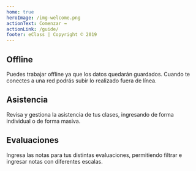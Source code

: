 ```yaml
---
home: true
heroImage: /img-welcome.png
actionText: Comenzar →
actionLink: /guide/
footer: eClass | Copyright © 2019
---
```


<div class="features">
  <div class="feature">
    <h2>Offline</h2>
    <p>
      Puedes trabajar offline ya que los datos quedarán guardados. Cuando te conectes a una red podrás subir lo realizado fuera de línea.
    </p>
  </div>
  <div class="feature">
    <h2>Asistencia</h2>
    <p>
      Revisa y gestiona la asistencia de tus clases, ingresando de forma individual o de forma masiva.
    </p>
  </div>
  <div class="feature">
    <h2>Evaluaciones</h2>
    <p>
      Ingresa las notas para tus distintas evaluaciones, permitiendo filtrar e ingresar notas con diferentes escalas.
    </p>
  </div>
</div>
